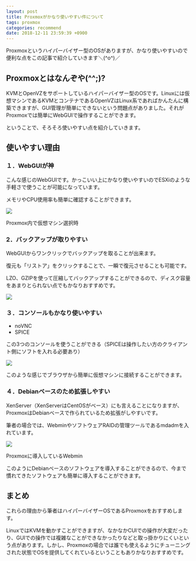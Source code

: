 ```yaml
---
layout: post
title: Proxmoxがかなり使いやすい件について
tags: proxmox
categories: recommend
date: 2018-12-11 23:59:39 +0900
---
```


Proxmoxというハイパーバイザー型のOSがありますが、かなり使いやすいので便利な点をこの記事で紹介していきます＼(^o^)／

Proxmoxとはなんぞや(^^;)?
-------------------

KVMとOpenVZをサポートしているハイパーバイザー型のOSです。Linuxには仮想マシンであるKVMとコンテナであるOpenVZはLinux系であればかんたんに構築できますが、GUI管理が簡単にできないという問題点がありました。それがProxmoxでは簡単にWebGUIで操作することができます。

ということで、そろそろ使いやすい点を紹介していきます。

使いやすい理由
-------

### １．WebGUIが神

こんな感じのWebGUIです。かっこいい上にかなり使いやすいのでESXiのような手軽さで使うことが可能になっています。

メモリやCPU使用率も簡単に確認することができます。

![](../../../../images/os/proxmox/mainmenu.png)

Proxmox内で仮想マシン選択時

### 2．バックアップが取りやすい

WebGUIからワンクリックでバックアップを取ることが出来ます。

復元も「リストア」をクリックすることで、一瞬で復元させることも可能です。

LZO、GZIPを使って圧縮してバックアップすることができるので、ディスク容量をあまりとられない点でもかなりおすすめです。

![](../../../../images/os/proxmox/backup.png)

### ３．コンソールもかなり使いやすい

*   noVNC
*   SPICE

この3つのコンソールを使うことができる（SPICEは操作したい方のクライアント側にソフトを入れる必要あり）

![](../../../../images/os/proxmox/web-console.png)

このような感じでブラウザから簡単に仮想マシンに接続することができます。

### ４．Debianベースのため拡張しやすい

XenServer（XenServerはCentOSがベース）にも言えることになりますが、ProxmoxはDebianベースで作られているため拡張がしやすいです。

筆者の場合では、WebminやソフトウェアRAIDの管理ツールであるmdadmを入れています。

![](../../../../images/os/proxmox/webmin.png)

Proxmoxに導入しているWebmin  

このようにDebianベースのソフトウェアを導入することができるので、今まで慣れてきたソフトウェアも簡単に導入することができます。

まとめ
---

これらの理由から筆者はハイパーバイザーOSであるProxmoxをおすすめします。

LinuxではKVMを動かすことができますが、なかなかCUIでの操作が大変だったり、GUIでの操作では複雑なことができなかったりなどと取っ掛かりにくいという点があります。しかし、Proxmoxの場合では誰でも使えるようにチューニングされた状態でOSを提供してくれているということもありかなりおすすめです。